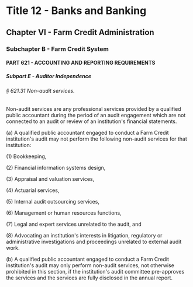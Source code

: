 
# Title 12 - Banks and Banking
## Chapter VI - Farm Credit Administration
### Subchapter B - Farm Credit System
#### PART 621 - ACCOUNTING AND REPORTING REQUIREMENTS
##### Subpart E - Auditor Independence
###### § 621.31 Non-audit services.

Non-audit services are any professional services provided by a qualified public accountant during the period of an audit engagement which are not connected to an audit or review of an institution's financial statements.

(a) A qualified public accountant engaged to conduct a Farm Credit institution's audit may not perform the following non-audit services for that institution:

(1) Bookkeeping,

(2) Financial information systems design,

(3) Appraisal and valuation services,

(4) Actuarial services,

(5) Internal audit outsourcing services,

(6) Management or human resources functions,

(7) Legal and expert services unrelated to the audit, and

(8) Advocating an institution's interests in litigation, regulatory or administrative investigations and proceedings unrelated to external audit work.

(b) A qualified public accountant engaged to conduct a Farm Credit institution's audit may only perform non-audit services, not otherwise prohibited in this section, if the institution's audit committee pre-approves the services and the services are fully disclosed in the annual report.
